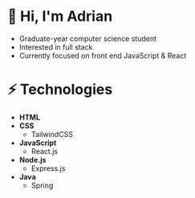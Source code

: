 # 👋 Hi, I'm Adrian

- Graduate-year computer science student
- Interested in full stack
- Currently focused on front end JavaScript & React

# ⚡️ Technologies
- **HTML**
- **CSS**
  - TailwindCSS
- **JavaScript**
  - React.js
- **Node.js**
  - Express.js
- **Java**
  - Spring
